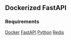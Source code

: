 ## Dockerized FastAPI

### Requirements
[Docker](https://docs.docker.com/)
[FastAPI](https://fastapi.tiangolo.com/learn/)
[Python](https://www.python.org/doc/)
[Redis](https://redis.io/docs/latest/)